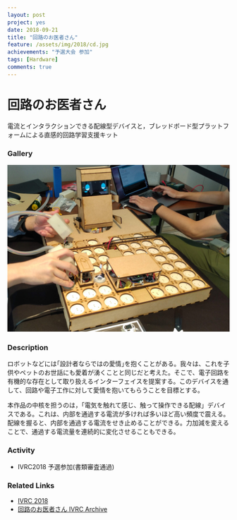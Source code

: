 ```yaml
---
layout: post
project: yes
date: 2018-09-21
title: "回路のお医者さん"
feature: /assets/img/2018/cd.jpg
achievements: "予選大会 参加"
tags: [Hardware]
comments: true
---
```


# 回路のお医者さん

電流とインタラクションできる配線型デバイスと，ブレッドボード型プラットフォームによる直感的回路学習支援キット

### Gallery

  ![](/assets/img/2018/cd.jpg)

### Description

ロボットなどには｢設計者ならではの愛情｣を抱くことがある。我々は、これを子供やペットのお世話にも愛着が湧くことと同じだと考えた。そこで、電子回路を有機的な存在として取り扱えるインターフェイスを提案する。このデバイスを通して、回路や電子工作に対して愛情を抱いてもらうことを目標とする。

本作品の中核を担うのは，「電気を触れて感じ、触って操作できる配線」デバイスである。これは、内部を通過する電流が多ければ多いほど高い頻度で震える。配線を握ると、内部を通過する電流をせき止めることができる。力加減を変えることで、通過する電流量を連続的に変化させることもできる。

### Activity

* IVRC2018 予選参加(書類審査通過)

### Related Links

* [IVRC 2018](http://ivrc.net/2018/)
* [回路のお医者さん IVRC Archive](http://ivrc.net/archive/%E5%9B%9E%E8%B7%AF%E3%81%AE%E3%81%8A%E5%8C%BB%E8%80%85%E3%81%95%E3%82%932018/)
